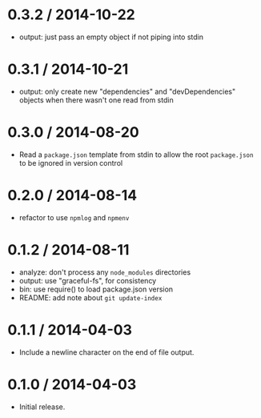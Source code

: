 
0.3.2 / 2014-10-22
==================

 * output: just pass an empty object if not piping into stdin

0.3.1 / 2014-10-21
==================

  * output: only create new "dependencies" and "devDependencies" objects when there wasn't one read from stdin

0.3.0 / 2014-08-20
==================

 * Read a `package.json` template from stdin to allow the root `package.json`
   to be ignored in version control

0.2.0 / 2014-08-14
==================

 * refactor to use `npmlog` and `npmenv`

0.1.2 / 2014-08-11
==================

 * analyze: don't process any `node_modules` directories
 * output: use "graceful-fs", for consistency
 * bin: use require() to load package.json version
 * README: add note about `git update-index`

0.1.1 / 2014-04-03
==================

 * Include a newline character on the end of file output.

0.1.0 / 2014-04-03
==================

 * Initial release.
